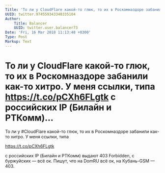 ```yaml
---
Title: 'То ли у CloudFlare какой-то глюк, то их в Роскомназдоре забанили как-то хитро. У меня ссылки, типа  https://t.co/pCXh6FLgtk  с российских IP (Билайн и РТКомм)…'
UUID: twitter.974559343340335104
Author:
    Title: Balancer
    UUID: twitter.user.balancer73
Date: 'Fri, 16 Mar 2018 11:13:48 +0300'
Type: Post
Markup: Text
---
```


# То ли у CloudFlare какой-то глюк, то их в Роскомназдоре забанили как-то хитро. У меня ссылки, типа  https://t.co/pCXh6FLgtk  с российских IP (Билайн и РТКомм)…

То ли у #CloudFlare какой-то глюк, то их в Роскомназдоре
забанили как-то хитро. У меня ссылки, типа

https://t.co/pCXh6FLgtk

с российских IP (Билайн и РТКомм) выдают 403 Forbidden, с
буржуйских — всё ок. Пишут, что на DomRU всё ок, на
Кубань-GSM — 403.